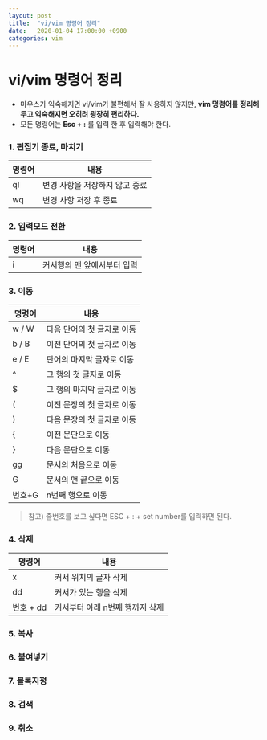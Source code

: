 ```yaml
---
layout: post
title:  "vi/vim 명령어 정리"
date:   2020-01-04 17:00:00 +0900
categories: vim
--- 
```


# vi/vim 명령어 정리

- 마우스가 익숙해지면 vi/vim가 불편해서 잘 사용하지 않지만, __vim 명령어를 정리해두고 익숙해지면 오히려 굉장히 편리하다.__
- 모든 명령어는 __Esc + :__ 를 입력 한 후 입력해야 한다.

### 1. 편집기 종료, 마치기
|명령어|내용|
|---|------|
|q!|변경 사항을 저장하지 않고 종료|
|wq|변경 사항 저장 후 종료|


### 2. 입력모드 전환
명령어|내용|
|---|------|
|i|커서행의 맨 앞에서부터 입력|


### 3. 이동
명령어|내용|
|---|------|
|w / W|다음 단어의 첫 글자로 이동|
|b / B|이전 단어의 첫 글자로 이동|
|e / E|단어의 마지막 글자로 이동|
|^|그 행의 첫 글자로 이동|
|$|그 행의 마지막 글자로 이동|
|(|이전 문장의 첫 글자로 이동|
|)|다음 문장의 첫 글자로 이동|
|{|이전 문단으로 이동|
|}|다음 문단으로 이동|
|gg|문서의 처음으로 이동|
|G|문서의 맨 끝으로 이동|
|번호+G|n번째 행으로 이동|
> 참고) 줄번호를 보고 싶다면 ESC + : + set number를 입력하면 된다. 


### 4. 삭제
명령어|내용|
|---|------|
|x|커서 위치의 글자 삭제|
|dd|커서가 있는 행을 삭제|
|번호 + dd|커서부터 아래 n번째 행까지 삭제|


### 5. 복사 
### 6. 붙여넣기
### 7. 블록지정
### 8. 검색
### 9. 취소



